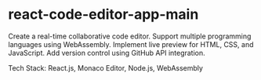 # react-code-editor-app-main

Create a real-time collaborative code editor.
Support multiple programming languages using WebAssembly.
Implement live preview for HTML, CSS, and JavaScript. Add version control using GitHub API integration.

Tech Stack: React.js, Monaco Editor, Node.js,
WebAssembly

